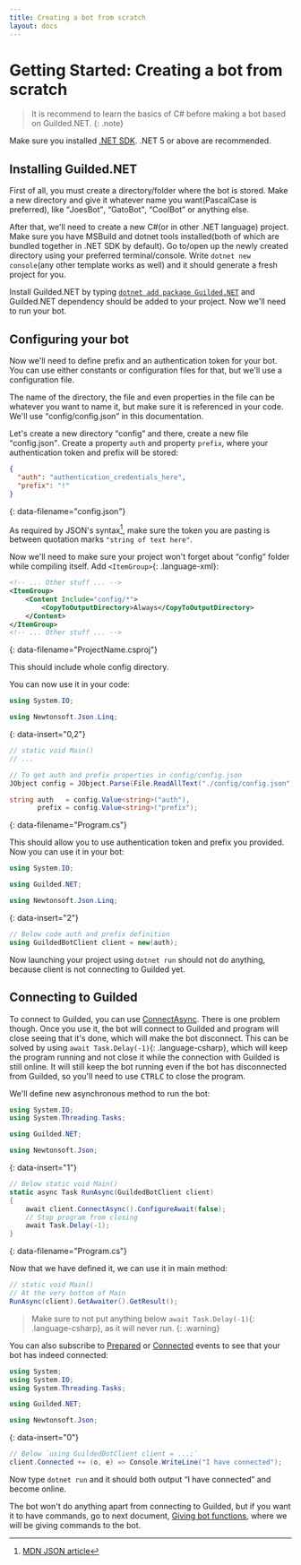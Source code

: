 ```yaml
---
title: Creating a bot from scratch
layout: docs
---
```


# Getting Started: Creating a bot from scratch

> It is recommend to learn the basics of C# before making a bot based on Guilded.NET.
{: .note}

Make sure you installed [.NET SDK](https://dotnet.microsoft.com/download/dotnet). .NET 5 or above are recommended.

## Installing Guilded.NET

First of all, you must create a directory/folder where the bot is stored. Make a new directory and give it whatever name you want(PascalCase is preferred), like <q>JoesBot</q>, <q>GatoBot</q>, <q>CoolBot</q> or anything else.

After that, we'll need to create a new C#(or in other .NET language) project. Make sure you have MSBuild and dotnet tools installed(both of which are bundled together in .NET SDK by default). Go to/open up the newly created directory using your preferred terminal/console. Write `dotnet new console`(any other template works as well) and it should generate a fresh project for you.

Install Guilded.NET by typing [`dotnet add package Guilded.NET`](https://github.com/Guilded-NET/Guilded.NET.Templates) and Guilded.NET dependency should be added to your project. Now we'll need to run your bot.

## Configuring your bot

Now we'll need to define prefix and an authentication token for your bot. You can use either constants or configuration files for that, but we'll use a configuration file.

The name of the directory, the file and even properties in the file can be whatever you want to name it, but make sure it is referenced in your code. We'll use <q>config/config.json</q> in this documentation.

Let's create a new directory <q>config</q> and there, create a new file <q>config.json</q>. Create a property `auth` and property `prefix`, where your authentication token and prefix will be stored:

```json
{
  "auth": "authentication_credentials_here",
  "prefix": "!"
}
```
{: data-filename="config.json"}

As required by JSON's syntax[^1], make sure the token you are pasting is between quotation marks `"string of text here"`.

[^1]: [MDN JSON article](https://developer.mozilla.org/en-US/docs/Web/JavaScript/Reference/Global_Objects/JSON#examples)

Now we'll need to make sure your project won't forget about <q>config</q> folder while compiling itself. Add `<ItemGroup>`{: .language-xml}:

```xml
<!-- ... Other stuff ... -->
<ItemGroup>
    <Content Include="config/*">
        <CopyToOutputDirectory>Always</CopyToOutputDirectory>
    </Content>
</ItemGroup>
<!-- ... Other stuff ... -->
```
{: data-filename="ProjectName.csproj"}

This should include whole config directory.

You can now use it in your code:

```csharp
using System.IO;

using Newtonsoft.Json.Linq;
```
{: data-insert="0,2"}

```csharp
// static void Main()
// ...

// To get auth and prefix properties in config/config.json
JObject config = JObject.Parse(File.ReadAllText("./config/config.json"));

string auth   = config.Value<string>("auth"),
       prefix = config.Value<string>("prefix");
```
{: data-filename="Program.cs"}

This should allow you to use authentication token and prefix you provided. Now you can use it in your bot:

```csharp
using System.IO;

using Guilded.NET;

using Newtonsoft.Json.Linq;
```
{: data-insert="2"}

```csharp
// Below code auth and prefix definition
using GuildedBotClient client = new(auth);
```

Now launching your project using `dotnet run` should not do anything, because client is not connecting to Guilded yet.

## Connecting to Guilded

To connect to Guilded, you can use [ConnectAsync](/references/BaseGuildedClient_ConnectAsync()). There is one problem though. Once you use it, the bot will connect to Guilded and program will close seeing that it's done, which will make the bot disconnect. This can be solved by using `await Task.Delay(-1)`{: .language-csharp}, which will keep the program running and not close it while the connection with Guilded is still online. It will still keep the bot running even if the bot has disconnected from Guilded, so you'll need to use <kbd>CTRL</kbd><kbd>C</kbd> to close the program.

We'll define new asynchronous method to run the bot:

```csharp
using System.IO;
using System.Threading.Tasks;

using Guilded.NET;

using Newtonsoft.Json;
```
{: data-insert="1"}

```csharp
// Below static void Main()
static async Task RunAsync(GuildedBotClient client)
{
    await client.ConnectAsync().ConfigureAwait(false);
    // Stop program from closing
    await Task.Delay(-1);
}
```
{: data-filename="Program.cs"}

Now that we have defined it, we can use it in main method:

```csharp
// static void Main()
// At the very bottom of Main
RunAsync(client).GetAwaiter().GetResult();
```

> Make sure to not put anything below `await Task.Delay(-1)`{: .language-csharp}, as it will never run.
{: .warning}

You can also subscribe to [Prepared](/references/AbstractGuildedClient_Prepared) or [Connected](/references/BaseGuildedClient_Connected) events to see that your bot has indeed connected:

```csharp
using System;
using System.IO;
using System.Threading.Tasks;

using Guilded.NET;

using Newtonsoft.Json;
```
{: data-insert="0"}

```csharp
// Below `using GuildedBotClient client = ...;`
client.Connected += (o, e) => Console.WriteLine("I have connected");
```

Now type `dotnet run` and it should both output <q>I have connected</q> and become online.

The bot won't do anything apart from connecting to Guilded, but if you want it to have commands, go to next document, [Giving bot functions](./givingFunctions), where we will be giving commands to the bot.